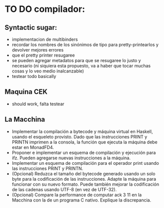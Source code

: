 # TO DO compilador:

## Syntactic sugar:
 - implementacion de multibinders
 - recordar los nombres de los sinónimos de tipo para pretty-printearlos y devolver mejores errores
 - que el pretty printer resugaree
 - se pueden agregar metadatos para que se resugaree lo justo y necesario (ni siquiera esta propuesto, va a haber que tocar muchas cosas y lo veo medio inalcanzable)
 - testear todo basically

## Maquina CEK
 - should work, falta testear

## La Macchina

 - Implementar la compilación a bytecode y máquina virtual en Haskell, usando el esqueleto provisto. Dado que las instrucciones PRINT y PRINTN imprimen a la consola, la función que ejecuta la máquina debe estar en MonadFD4.
 - Proponer e implementar un esquema de compilación y ejecución para ifz. Pueden agregarse nuevas instrucciones a la máquina.
 - Implementar un esquema de compilación para el operador print usando las instrucciones PRINT y PRINTN.
 - (Opcional) Reduzca el tamaño del bytecode generado usando un solo byte para la codificación de las instrucciones. Adapte la máquina para funcionar con su nuevo formato. Puede también mejorar la codificación de las cadenas usando UTF-8 (en vez de UTF-32).
 - (Opcional) Compare la performance de computar ack 3 11 en la Macchina con la de un programa C nativo. Explique la discrepancia.